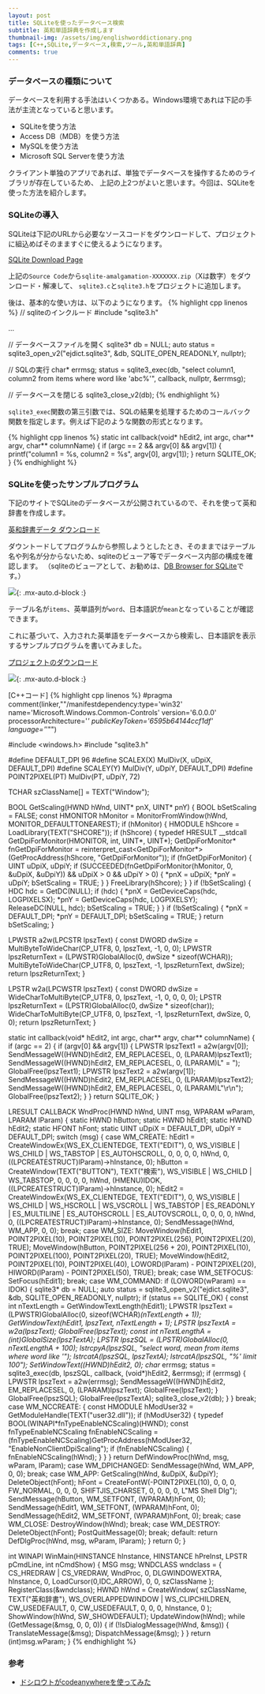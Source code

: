 ```yaml
---
layout: post
title: SQLiteを使ったデータベース検索
subtitle: 英和単語辞典を作成します
thumbnail-img: /assets/img/englishworddictionary.png
tags: [C++,SQLite,データベース,検索,ツール,英和単語辞典]
comments: true
---
```


### データベースの種類について
データベースを利用する手法はいくつかある。Windows環境であれは下記の手法が主流となっていると思います。

- SQLiteを使う方法
- Access DB（MDB）を使う方法
- MySQLを使う方法
- Microsoft SQL Serverを使う方法

クライアント単独のアプリであれば、単独でデータベースを操作するためのライブラリが存在しているため、
上記の上2つがよいと思います。今回は、SQLiteを使った方法を紹介します。

### SQLiteの導入
SQLiteは下記のURLから必要なソースコードをダウンロードして、プロジェクトに組込めばそのまますぐに使えるようになります。

[SQLite Download Page](https://www.sqlite.org/download.html)

上記の`Source Code`から`sqlite-amalgamation-XXXXXXX.zip`（Xは数字）をダウンロード・解凍して、
`sqlite3.c`と`sqlite3.h`をプロジェクトに追加します。

後は、基本的な使い方は、以下のようになります。
{% highlight cpp linenos %}
// sqliteのインクルード
#include "sqlite3.h"

...

// データベースファイルを開く
sqlite3* db = NULL;
auto status = sqlite3_open_v2("ejdict.sqlite3", &db, SQLITE_OPEN_READONLY, nullptr);

// SQLの実行
char* errmsg;
status = sqlite3_exec(db, "select column1, column2 from items where word like 'abc%'", callback, nullptr, &errmsg);

// データベースを閉じる
sqlite3_close_v2(db);
{% endhighlight %}

`sqlite3_exec`関数の第三引数では、SQLの結果を処理するためのコールバック関数を指定します。例えば下記のような関数の形式となります。

{% highlight cpp linenos %}
static int callback(void* hEdit2, int argc, char** argv, char** columnName)
{
  if (argc == 2 && argv[0] && argv[1])
  {
    printf("column1 = %s, column2 = %s", argv[0], argv[1]);
  }
  return SQLITE_OK;
}
{% endhighlight %}

### SQLiteを使ったサンプルプログラム
下記のサイトでSQLiteのデータベースが公開されているので、それを使って英和辞書を作成します。

[英和辞書データ ダウンロード](https://kujirahand.com/web-tools/EJDictFreeDL.php)

ダウントードしてプログラムから参照しようとしたとき、そのままではテーブル名や列名が分からないため、sqliteのビューア等でデータベース内部の構成を確認します。
（sqliteのビューアとして、お勧めは、[DB Browser for SQLite](https://sqlitebrowser.org/)です。）

![](/assets/img/dbbrowserforsqlite.png){: .mx-auto.d-block :}

テーブル名が`items`、英単語列が`word`、日本語訳が`mean`となっていることが確認できます。

これに基づいて、入力された英単語をデータベースから検索し、日本語訳を表示するサンプルプログラムを書いてみました。

[プロジェクトのダウンロード](https://github.com/kenjinote/EnglishWordDictionary/archive/master.zip)

![](/assets/img/englishworddictionary.png){: .mx-auto.d-block :}

[C++コード]
{% highlight cpp linenos %}
#pragma comment(linker,"\"/manifestdependency:type='win32' name='Microsoft.Windows.Common-Controls' version='6.0.0.0' processorArchitecture='*' publicKeyToken='6595b64144ccf1df' language='*'\"")

#include <windows.h>
#include "sqlite3.h"

#define DEFAULT_DPI 96
#define SCALEX(X) MulDiv(X, uDpiX, DEFAULT_DPI)
#define SCALEY(Y) MulDiv(Y, uDpiY, DEFAULT_DPI)
#define POINT2PIXEL(PT) MulDiv(PT, uDpiY, 72)

TCHAR szClassName[] = TEXT("Window");

BOOL GetScaling(HWND hWnd, UINT* pnX, UINT* pnY)
{
  BOOL bSetScaling = FALSE;
  const HMONITOR hMonitor = MonitorFromWindow(hWnd, MONITOR_DEFAULTTONEAREST);
  if (hMonitor)
  {
    HMODULE hShcore = LoadLibrary(TEXT("SHCORE"));
    if (hShcore)
    {
      typedef HRESULT __stdcall GetDpiForMonitor(HMONITOR, int, UINT*, UINT*);
      GetDpiForMonitor* fnGetDpiForMonitor = reinterpret_cast<GetDpiForMonitor*>(GetProcAddress(hShcore, "GetDpiForMonitor"));
      if (fnGetDpiForMonitor)
      {
        UINT uDpiX, uDpiY;
        if (SUCCEEDED(fnGetDpiForMonitor(hMonitor, 0, &uDpiX, &uDpiY)) && uDpiX > 0 && uDpiY > 0)
        {
          *pnX = uDpiX;
          *pnY = uDpiY;
          bSetScaling = TRUE;
        }
      }
      FreeLibrary(hShcore);
    }
  }
  if (!bSetScaling)
  {
    HDC hdc = GetDC(NULL);
    if (hdc)
    {
      *pnX = GetDeviceCaps(hdc, LOGPIXELSX);
      *pnY = GetDeviceCaps(hdc, LOGPIXELSY);
      ReleaseDC(NULL, hdc);
      bSetScaling = TRUE;
    }
  }
  if (!bSetScaling)
  {
    *pnX = DEFAULT_DPI;
    *pnY = DEFAULT_DPI;
    bSetScaling = TRUE;
  }
  return bSetScaling;
}

LPWSTR a2w(LPCSTR lpszText)
{
  const DWORD dwSize = MultiByteToWideChar(CP_UTF8, 0, lpszText, -1, 0, 0);
  LPWSTR lpszReturnText = (LPWSTR)GlobalAlloc(0, dwSize * sizeof(WCHAR));
  MultiByteToWideChar(CP_UTF8, 0, lpszText, -1, lpszReturnText, dwSize);
  return lpszReturnText;
}

LPSTR w2a(LPCWSTR lpszText)
{
  const DWORD dwSize = WideCharToMultiByte(CP_UTF8, 0, lpszText, -1, 0, 0, 0, 0);
  LPSTR lpszReturnText = (LPSTR)GlobalAlloc(0, dwSize * sizeof(char));
  WideCharToMultiByte(CP_UTF8, 0, lpszText, -1, lpszReturnText, dwSize, 0, 0);
  return lpszReturnText;
}

static int callback(void* hEdit2, int argc, char** argv, char** columnName)
{
  if (argc == 2)
  {
    if (argv[0] && argv[1])
    {
      LPWSTR lpszText1 = a2w(argv[0]);
      SendMessageW((HWND)hEdit2, EM_REPLACESEL, 0, (LPARAM)lpszText1);
      SendMessageW((HWND)hEdit2, EM_REPLACESEL, 0, (LPARAM)L" = ");
      GlobalFree(lpszText1);
      LPWSTR lpszText2 = a2w(argv[1]);
      SendMessageW((HWND)hEdit2, EM_REPLACESEL, 0, (LPARAM)lpszText2);
      SendMessageW((HWND)hEdit2, EM_REPLACESEL, 0, (LPARAM)L"\r\n");
      GlobalFree(lpszText2);
    }
  }
  return SQLITE_OK;
}

LRESULT CALLBACK WndProc(HWND hWnd, UINT msg, WPARAM wParam, LPARAM lParam)
{
  static HWND hButton;
  static HWND hEdit1;
  static HWND hEdit2;
  static HFONT hFont;
  static UINT uDpiX = DEFAULT_DPI, uDpiY = DEFAULT_DPI;
  switch (msg)
  {
  case WM_CREATE:
    hEdit1 = CreateWindowEx(WS_EX_CLIENTEDGE, TEXT("EDIT"), 0, WS_VISIBLE | WS_CHILD | WS_TABSTOP | ES_AUTOHSCROLL, 0, 0, 0, 0, hWnd, 0, ((LPCREATESTRUCT)lParam)->hInstance, 0);
    hButton = CreateWindow(TEXT("BUTTON"), TEXT("検索"), WS_VISIBLE | WS_CHILD | WS_TABSTOP, 0, 0, 0, 0, hWnd, (HMENU)IDOK, ((LPCREATESTRUCT)lParam)->hInstance, 0);
    hEdit2 = CreateWindowEx(WS_EX_CLIENTEDGE, TEXT("EDIT"), 0, WS_VISIBLE | WS_CHILD | WS_HSCROLL | WS_VSCROLL | WS_TABSTOP | ES_READONLY | ES_MULTILINE | ES_AUTOHSCROLL | ES_AUTOVSCROLL, 0, 0, 0, 0, hWnd, 0, ((LPCREATESTRUCT)lParam)->hInstance, 0);
    SendMessage(hWnd, WM_APP, 0, 0);
    break;
  case WM_SIZE:
    MoveWindow(hEdit1, POINT2PIXEL(10), POINT2PIXEL(10), POINT2PIXEL(256), POINT2PIXEL(20), TRUE);
    MoveWindow(hButton, POINT2PIXEL(256 + 20), POINT2PIXEL(10), POINT2PIXEL(100), POINT2PIXEL(20), TRUE);
    MoveWindow(hEdit2, POINT2PIXEL(10), POINT2PIXEL(40), LOWORD(lParam) - POINT2PIXEL(20), HIWORD(lParam) - POINT2PIXEL(50), TRUE);
    break;
  case WM_SETFOCUS:
    SetFocus(hEdit1);
    break;
  case WM_COMMAND:
    if (LOWORD(wParam) == IDOK)
    {
      sqlite3* db = NULL;
      auto status = sqlite3_open_v2("ejdict.sqlite3", &db, SQLITE_OPEN_READONLY, nullptr);
      if (status == SQLITE_OK)
      {
        const int nTextLength = GetWindowTextLength(hEdit1);
        LPWSTR lpszText = (LPWSTR)GlobalAlloc(0, sizeof(WCHAR)*(nTextLength + 1));
        GetWindowText(hEdit1, lpszText, nTextLength + 1);
        LPSTR lpszTextA = w2a(lpszText);
        GlobalFree(lpszText);
        const int nTextLengthA = (int)GlobalSize(lpszTextA);
        LPSTR lpszSQL = (LPSTR)GlobalAlloc(0, nTextLengthA + 100);
        lstrcpyA(lpszSQL, "select word, mean from items where word like '");
        lstrcatA(lpszSQL, lpszTextA);
        lstrcatA(lpszSQL, "%' limit 100");
        SetWindowText((HWND)hEdit2, 0);
        char* errmsg;
        status = sqlite3_exec(db, lpszSQL, callback, (void*)hEdit2, &errmsg);
        if (errmsg)
        {
          LPWSTR lpszText = a2w(errmsg);
          SendMessageW((HWND)hEdit2, EM_REPLACESEL, 0, (LPARAM)lpszText);
          GlobalFree(lpszText);
        }
        GlobalFree(lpszSQL);
        GlobalFree(lpszTextA);
        sqlite3_close_v2(db);
      }
    }
    break;
  case WM_NCCREATE:
    {
      const HMODULE hModUser32 = GetModuleHandle(TEXT("user32.dll"));
      if (hModUser32)
      {
        typedef BOOL(WINAPI*fnTypeEnableNCScaling)(HWND);
        const fnTypeEnableNCScaling fnEnableNCScaling = (fnTypeEnableNCScaling)GetProcAddress(hModUser32, "EnableNonClientDpiScaling");
        if (fnEnableNCScaling)
        {
          fnEnableNCScaling(hWnd);
        }
      }
    }
    return DefWindowProc(hWnd, msg, wParam, lParam);
  case WM_DPICHANGED:
    SendMessage(hWnd, WM_APP, 0, 0);
    break;
  case WM_APP:
    GetScaling(hWnd, &uDpiX, &uDpiY);
    DeleteObject(hFont);
    hFont = CreateFontW(-POINT2PIXEL(10), 0, 0, 0, FW_NORMAL, 0, 0, 0, SHIFTJIS_CHARSET, 0, 0, 0, 0, L"MS Shell Dlg");
    SendMessage(hButton, WM_SETFONT, (WPARAM)hFont, 0);
    SendMessage(hEdit1, WM_SETFONT, (WPARAM)hFont, 0);
    SendMessage(hEdit2, WM_SETFONT, (WPARAM)hFont, 0);
    break;
  case WM_CLOSE:
    DestroyWindow(hWnd);
    break;
  case WM_DESTROY:
    DeleteObject(hFont);
    PostQuitMessage(0);
    break;
  default:
    return DefDlgProc(hWnd, msg, wParam, lParam);
  }
  return 0;
}

int WINAPI WinMain(HINSTANCE hInstance, HINSTANCE hPreInst, LPSTR pCmdLine, int nCmdShow)
{
  MSG msg;
  WNDCLASS wndclass = {
    CS_HREDRAW | CS_VREDRAW,
    WndProc,
    0,
    DLGWINDOWEXTRA,
    hInstance,
    0,
    LoadCursor(0,IDC_ARROW),
    0,
    0,
    szClassName
  };
  RegisterClass(&wndclass);
  HWND hWnd = CreateWindow(
    szClassName,
    TEXT("英和辞書"),
    WS_OVERLAPPEDWINDOW | WS_CLIPCHILDREN,
    CW_USEDEFAULT,
    0,
    CW_USEDEFAULT,
    0,
    0,
    0,
    hInstance,
    0
  );
  ShowWindow(hWnd, SW_SHOWDEFAULT);
  UpdateWindow(hWnd);
  while (GetMessage(&msg, 0, 0, 0))
  {
    if (!IsDialogMessage(hWnd, &msg))
    {
      TranslateMessage(&msg);
      DispatchMessage(&msg);
    }
  }
  return (int)msg.wParam;
}
{% endhighlight %}

### 参考
- [ドシロウトがcodeanywhereを使ってみた](https://qiita.com/basictomonokai/items/0902058199c99b81fc63)

